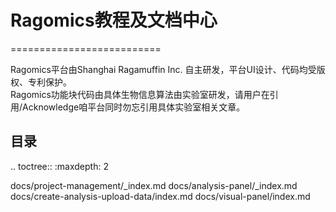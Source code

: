 
# Ragomics教程及文档中心
==========================

Ragomics平台由Shanghai Ragamuffin Inc. 自主研发，平台UI设计、代码均受版权、专利保护。  
Ragomics功能块代码由具体生物信息算法由实验室研发，请用户在引用/Acknowledge咱平台同时勿忘引用具体实验室相关文章。

目录
----

.. toctree::
   :maxdepth: 2

   docs/project-management/_index.md
   docs/analysis-panel/_index.md
   docs/create-analysis-upload-data/index.md
   docs/visual-panel/index.md

